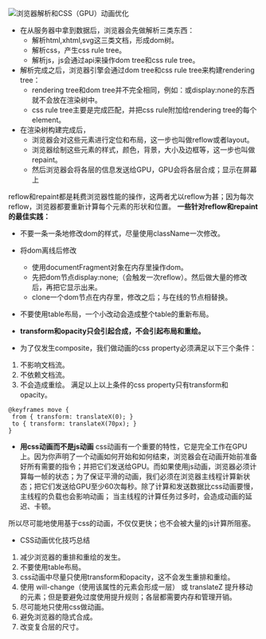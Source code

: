 ![浏览器解析和CSS（GPU）动画优化](https://segmentfault.com/a/1190000008015671)
- 在从服务器中拿到数据后，浏览器会先做解析三类东西：
  - 解析html,xhtml,svg这三类文档，形成dom树。
  - 解析css，产生css rule tree。
  - 解析js，js会通过api来操作dom tree和css rule tree。
- 解析完成之后，浏览器引擎会通过dom tree和css rule tree来构建rendering tree：
  - rendering tree和dom tree并不完全相同，例如：<head></head>或display:none的东西就不会放在渲染树中。
  - css rule tree主要是完成匹配，并把css rule附加给rendering tree的每个element。
- 在渲染树构建完成后，
  - 浏览器会对这些元素进行定位和布局，这一步也叫做reflow或者layout。
  - 浏览器绘制这些元素的样式，颜色，背景，大小及边框等，这一步也叫做repaint。
  - 然后浏览器会将各层的信息发送给GPU，GPU会将各层合成；显示在屏幕上
  
reflow和repaint都是耗费浏览器性能的操作，这两者尤以reflow为甚；因为每次reflow，浏览器都要重新计算每个元素的形状和位置。
**一些针对reflow和repaint的最佳实践：**
- 不要一条一条地修改dom的样式，尽量使用className一次修改。
- 将dom离线后修改
    - 使用documentFragment对象在内存里操作dom。
    - 先把dom节点display:none;（会触发一次reflow）。然后做大量的修改后，再把它显示出来。
    - clone一个dom节点在内存里，修改之后；与在线的节点相替换。
- 不要使用table布局，一个小改动会造成整个table的重新布局。
- **transform和opacity只会引起合成，不会引起布局和重绘。**

- 为了仅发生composite，我们做动画的css property必须满足以下三个条件：
1. 不影响文档流。
2. 不依赖文档流。
3. 不会造成重绘。
满足以上以上条件的css property只有transform和opacity。

```
@keyframes move {
 from { transform: translateX(0); }
 to { transform: translateX(70px); }
}
```
- **用css动画而不是js动画**
css动画有一个重要的特性，它是完全工作在GPU上。因为你声明了一个动画如何开始和如何结束，浏览器会在动画开始前准备好所有需要的指令；并把它们发送给GPU。而如果使用js动画，浏览器必须计算每一帧的状态；为了保证平滑的动画，我们必须在浏览器主线程计算新状态；把它们发送给GPU至少60次每秒。除了计算和发送数据比css动画要慢，主线程的负载也会影响动画； 当主线程的计算任务过多时，会造成动画的延迟、卡顿。

所以尽可能地使用基于css的动画，不仅仅更快；也不会被大量的js计算所阻塞。

- CSS动画优化技巧总结
1. 减少浏览器的重排和重绘的发生。
2. 不要使用table布局。
3. css动画中尽量只使用transform和opacity，这不会发生重排和重绘。
4. 使用 will-change（使用该属性的元素会形成一层） 或 translateZ 提升移动的元素；但是要避免过度使用提升规则；各层都需要内存和管理开销。
5. 尽可能地只使用css做动画。
6. 避免浏览器的隐式合成。
7. 改变复合层的尺寸。















